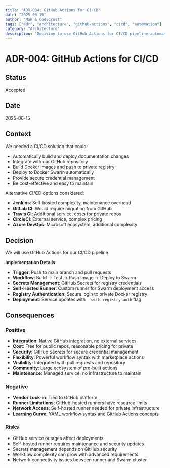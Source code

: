 ```yaml
---
title: "ADR-004: GitHub Actions for CI/CD"
date: "2025-06-15"
author: "MaK & CodeCrust"
tags: ["adr", "architecture", "github-actions", "cicd", "automation"]
category: "Architecture"
description: "Decision to use GitHub Actions for CI/CD pipeline automation"
---
```


# ADR-004: GitHub Actions for CI/CD

## Status
Accepted

## Date
2025-06-15

## Context
We needed a CI/CD solution that could:

- Automatically build and deploy documentation changes
- Integrate with our GitHub repository
- Build Docker images and push to private registry
- Deploy to Docker Swarm automatically
- Provide secure credential management
- Be cost-effective and easy to maintain

Alternative CI/CD options considered:

- **Jenkins**: Self-hosted complexity, maintenance overhead
- **GitLab CI**: Would require migrating from GitHub
- **Travis CI**: Additional service, costs for private repos
- **CircleCI**: External service, complex pricing
- **Azure DevOps**: Microsoft ecosystem, additional complexity

## Decision
We will use GitHub Actions for our CI/CD pipeline.

**Implementation Details:**
- **Trigger**: Push to main branch and pull requests
- **Workflow**: Build → Test → Push Image → Deploy to Swarm
- **Secrets Management**: GitHub Secrets for registry credentials
- **Self-Hosted Runner**: Custom runner for Swarm deployment access
- **Registry Authentication**: Secure login to private Docker registry
- **Deployment**: Service updates with `--with-registry-auth` flag

## Consequences

### Positive
- **Integration**: Native GitHub integration, no external services
- **Cost**: Free for public repos, reasonable pricing for private
- **Security**: GitHub Secrets for secure credential management
- **Flexibility**: Powerful workflow syntax with marketplace actions
- **Visibility**: Integrated with pull requests and repository
- **Community**: Large ecosystem of pre-built actions
- **Maintenance**: Managed service, no infrastructure to maintain

### Negative
- **Vendor Lock-in**: Tied to GitHub platform
- **Runner Limitations**: GitHub-hosted runners have resource limits
- **Network Access**: Self-hosted runner needed for private infrastructure
- **Learning Curve**: YAML workflow syntax and GitHub Actions concepts

### Risks
- GitHub service outages affect deployments
- Self-hosted runner requires maintenance and security updates
- Secrets management depends on GitHub security
- Workflow complexity can grow with advanced requirements
- Network connectivity issues between runner and Swarm cluster